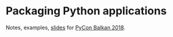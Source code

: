 # Packaging Python applications

Notes, examples, [slides](Slides.md) for [PyCon Balkan 2018](https://pyconbalkan.com/).


